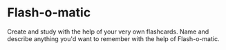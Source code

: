 # Flash-o-matic
Create and study with the help of your very own flashcards. Name and describe anything you'd want to remember with the help of Flash-o-matic. 
